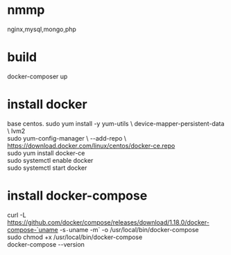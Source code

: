 # nmmp
nginx,mysql,mongo,php


# build
docker-composer up


# install docker  
base centos.
sudo yum install -y yum-utils \\
  device-mapper-persistent-data \\
  lvm2  
sudo yum-config-manager \\
    --add-repo \\
    https://download.docker.com/linux/centos/docker-ce.repo  
sudo yum install docker-ce  
sudo systemctl enable docker  
sudo systemctl start docker    



# install docker-compose  
curl -L https://github.com/docker/compose/releases/download/1.18.0/docker-compose-`uname -s`-`uname -m` -o /usr/local/bin/docker-compose  
sudo chmod +x /usr/local/bin/docker-compose   
docker-compose --version  


